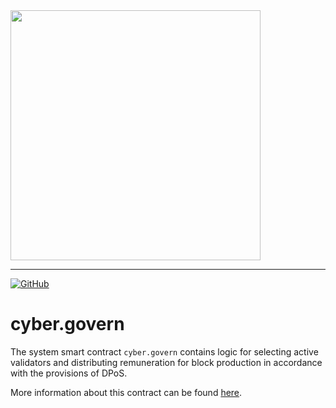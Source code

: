 <img width="400" src="../docs/logo.jpg" />  

***  
[![GitHub](https://img.shields.io/github/license/cyberway/cyberway.contracts.svg)](https://github.com/cyberway/cyberway.contracts/blob/master/LICENSE)

# cyber.govern

The system smart contract `cyber.govern` contains logic for selecting active validators and distributing remuneration for block production in accordance with the provisions of DPoS.  

More information about this contract can be found [here](https://cyberway.gitbook.io/en/devportal/system_contracts/cyber.govern_contract).
